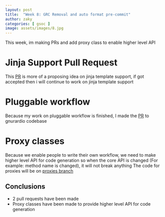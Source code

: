 ```yaml
---
layout: post
title:  "Week 8: GRC Removal and auto format pre-commit"
author: zaky
categories: [ gsoc ]
image: assets/images/8.jpg
---
```

This week, im making PRs and add proxy class to enable higher level API

# Jinja Support Pull Request
This [PR](https://github.com/gnuradio/gnuradio/pull/7449) is more of a proposing idea on jinja template support, if got accepted then i will continue to work on jinja template support

# Pluggable workflow
Because my work on pluggable workflow is finished, I made the [PR](https://github.com/gnuradio/gnuradio/pull/7445) to gnurardio codebase

# Proxy classes
Because we enable people to write their own workflow, we need to make higher level API for code generation so when the core API is changed (For example: method name is changed), it will not break anything
The code for proxies will be on [proxies branch](https://github.com/ZakyHermawan/gnuradio/tree/proxies)

## Conclusions
* 2 pull requests have been made
* Proxy classes have been made to provide higher level API for code generation
